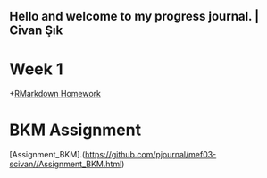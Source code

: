 ## Hello and welcome to my progress journal. | Civan Şık

# Week 1

+[RMarkdown Homework](hw1.html)

# BKM Assignment

[Assignment_BKM].(https://github.com/pjournal/mef03-scivan//Assignment_BKM.html)
